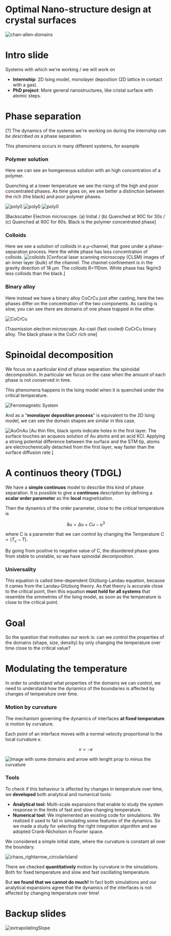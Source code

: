 # Optimal Nano-structure design at crystal surfaces
![chan-allen-domains](images/chan-allen.png)

# Intro slide
Systems with which we're working / we will work on
- **Internship**: 2D Ising model, monolayer deposition (2D lattice in contact with a gas).
- **PhD project**: More general nanostructures, like cristal surface with atomic steps.


# Phase separation
[?] The dynamics of the systems we're working on during the internship _can be described as_ a phase separation.

This phenomena occurs in many different systems, for example

### Polymer solution
Here we can see an homgeneous solution with an high concentration of a polymer.

Quenching at a lower temperature we see the rising of the high and poor concentrated phases.
As time goes on, we see better a distinction between the rich (the black) and poor polymer phases.

![poly0](images/phase_separation/polymer/initial.png?raw=true)
![poly0](images/phase_separation/polymer/T=90C_t=30s.png?raw=true)
![poly0](images/phase_separation/polymer/T=90C_t=60s.png?raw=true)

[Backscatter Electron microscope. (a) Initial / (b) Quenched at 90C for 30s / (c) Quenched at 90C for 60s. Black is the polymer concentrated phase]

### Colloids
Here we see a solution of colloids in a $\mu$-channel, that goes under a phase-separation process. Here the white phase has less concentration of colloids.
![colloids](images/phase_separation/colloid/perp_gravity.png?raw=true)
[Confocal laser scanning microscopy (CLSM) images of an inner layer (bulk) of the channel. The channel confinement is in the gravity direction of 18 $\mu m$. The colloids R=110nm. White phase has 1kg/m3 less colloids than the black.]

### Binary alloy
Here instead we have a binary alloy CoCrCu just after casting, here the two phases differ on the concentration of the two components.
As casting is slow, you can see there are domains of one phase trapped in the other.

![CoCrCu](images/phase_separation/binary_alloy/CoCrCu/CoCrCu.png?raw=true)

[Trasmission electron microscope. As-cast (fast cooled) CoCrCu binary alloy. The black phase is the CoCr rich one]

# Spinoidal decomposition

We focus on a particular kind of phase separation: the spinoidal decomposition.
In particular we focus on the case when the amount of each phase is not conserved in time.

This phenomena happens in the Ising model when it is quenched under the critical temperature.

![Ferromagnetic System]()

And as a "**monolayer deposition process**" is equivalent to the 2D Ising model, we can see the domain shapes are similar in this case.

![AuOnAu](images/phase_separation/GoldOnGold.png?raw=true)
[Au thin film, black spots indicate holes in the first layer. The surface touches an acqueos solution of Au atoms and an acid KCl. Applying a strong potential difference between the surface and the STM tip, atoms are electrochemically detached from the first layer, way faster than the surface diffusion rate.]

# A continuos theory (TDGL)
We have a **simple continuos** model to describe this kind of phase separation.
It is possible to give a **continuos** description by defining a **scalar order parameter** as the **local** magnetization.

Then the dynamics of the order parameter, close to the critical temperature is

$$\partial u = \Delta u + Cu - u^3$$

where C is a parameter that we can control by changing the Temperature $C\propto (T_c-T)$.

By going from positive to negative value of C, the disordered phase goes from stable to unstable, so we have spinoidal decomposition.


### Universality
This equation is called time-dependent Gitzburg-Landau equation, because it cames from the Landau-Gitzburg theory.
As that theory is accurate close to the critical point, then this equation **must hold for all systems** that resemble the simmetries of the Ising model, as soon as the temperature is close to the critical point.

# Goal

So the question that motivates our work is: can we control the properties of the domains (shape, size, density) by only changing the temperature over time close to the critical value?

# Modulating the temperature

In order to understand what properties of the domains we can control, we need to understand how the dynamics of the boundaries is affected by changes of temperature over time.

### Motion by curvature

The mechanism governing the dynamics of interfaces **at fixed temperature** is motion by curvature.

Each point of an interface moves with a normal velocity proportional to the local curvature $\kappa$.

$$v = -\kappa$$

![Image with some domains and arrow with lenght prop to minus the curvature](.)



### Tools
To check if this behaviour is affected by changes in temperature over time, we **developed** both analytical and numerical tools:
- **Analytical tool**: Multi-scale expansions that enable to study the system response in the limits of fast and slow changing temperature. 
- **Numerical tool**: We implemented an existing code for simulations. We realized it used to fail in simulating some features of the dynamics. So we made a study for selecting the right integration algorithm and we adopted Crank-Nicholson in Fourier space. 

We considered a simple initial state, where the curvature is constant all over the boundary.

![chaos_rightarrow_circularIsland](.)

There we checked **quantitatively** motion by curvature in the simulations. Both for fixed temperature and slow and fast oscillating temperature.

But **we found that we cannot do much!** In fact both simulations and our analytical expansions agree that the dynamics of the interfaces is not affected by changing temperature over time!

# Backup slides

![extrapolatingSlope](images/extrapolation_motionbycurvature.png?raw=true)